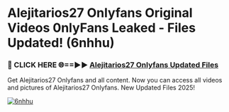 # Alejitarios27 Onlyfans Original Videos 0nlyFans Leaked - Files Updated! (6nhhu)

<h3>🔴 CLICK HERE 🌐==►► <a href="https://tinyurl.com/2m67pmp6" rel="nofollow">Alejitarios27 Onlyfans Updated Files</a></h3>

Get Alejitarios27 Onlyfans and all content. Now you can access all videos and pictures of Alejitarios27 Onlyfans. New Updated Files 2025!

[![6nhhu](https://i.imgur.com/H4QAA4z.gif)](https://tinyurl.com/2m67pmp6)